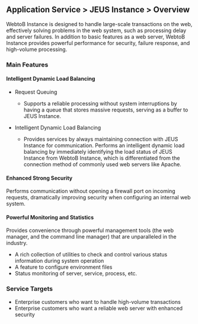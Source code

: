 ## Application Service > JEUS Instance > Overview
WebtoB Instance is designed to handle large-scale transactions on the web, effectively solving problems in the web system, such as processing delay and server failures. In addition to basic features as a web server, WebtoB Instance provides powerful performance for security, failure response, and high-volume processing.


### Main Features
#### Intelligent Dynamic Load Balancing

* Request Queuing
  * Supports a reliable processing without system interruptions by having a queue that stores massive requests, serving as a buffer to JEUS Instance.

* Intelligent Dynamic Load Balancing
  * Provides services by always maintaining connection with JEUS Instance for communication. Performs an intelligent dynamic load balancing by immediately identifying the load status of JEUS Instance from WebtoB Instance, which is differentiated from the connection method of commonly used web servers like Apache.

#### Enhanced Strong Security
Performs communication without opening a firewall port on incoming requests, dramatically improving security when configuring an internal web system.

#### Powerful Monitoring and Statistics
Provides convenience through powerful management tools (the web manager, and the command line manager) that are unparalleled in the industry.

* A rich collection of utilities to check and control various status information during system operation
* A feature to configure environment files
* Status monitoring of server, service, process, etc.

### Service Targets

* Enterprise customers who want to handle high-volume transactions
* Enterprise customers who want a reliable web server with enhanced security


